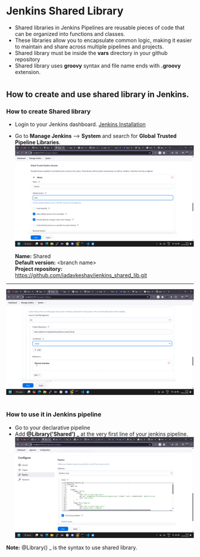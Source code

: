 # Jenkins Shared Library
- Shared libraries in Jenkins Pipelines are reusable pieces of code that can be organized into functions and classes.
- These libraries allow you to encapsulate common logic, making it easier to maintain and share across multiple pipelines and projects.
- Shared library must be inside the **vars** directory in your github repository
- Shared library uses **groovy** syntax and file name ends with **.groovy** extension. 

#
## How to create and use shared library in Jenkins.

### How to create Shared library
- Login to your Jenkins dashboard. <a href="">Jenkins Installation</a>
- Go to **Manage Jenkins** --> **System** and search for **Global Trusted Pipeline Libraries**.
![1743238907331](assets/README/1743238907331.png)

  **Name:** Shared <br>
  **Default version:** \<branch name><br>
  **Project repository:** https://github.com/jadavkeshav/jenkins_shared_lib.git <br>
****
![1743238948666](assets/README/1743238948666.png)

#
### How to use it in Jenkins pipeline
- Go to your declarative pipeline
- Add **@Library('Shared') _** at the very first line of your jenkins pipeline.
![1743239002719](assets/README/1743239002719.png)

**Note:** @Library() _ is the syntax to use shared library.
